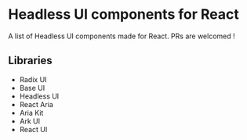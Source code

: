 # Headless UI components for React
A list of Headless UI components made for React.
PRs are welcomed !

## Libraries

- Radix UI
- Base UI
- Headless UI
- React Aria
- Aria Kit
- Ark UI
- React UI
